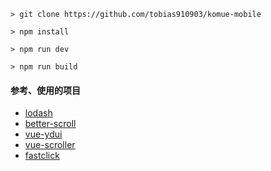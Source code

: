 ```
> git clone https://github.com/tobias910903/komue-mobile

> npm install

> npm run dev

> npm run build
```

#### 参考、使用的项目

* <a href="https://www.lodashjs.com/docs/latest" target="_blank">lodash</a>
* <a href="http://ustbhuangyi.github.io/better-scroll/doc/api.html" target="_blank">better-scroll</a>
* <a href="http://vue.ydui.org/demo/#/" target="_blank">vue-ydui</a>
* <a href="https://github.com/wangdahoo/vue-scroller" target="_blank">vue-scroller</a>
* <a href="https://github.com/ftlabs/fastclick/" target="_blank">fastclick</a>
